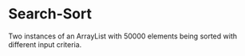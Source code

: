 # Search-Sort
Two instances of an ArrayList with 50000 elements being sorted with different input criteria.
